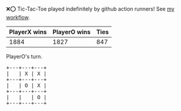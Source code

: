 :x::o: Tic-Tac-Toe played indefinitely by github action runners! See [my workflow](.github/workflows/play.yaml).

|PlayerX wins|PlayerO wins|Ties|
|-|-|-|
|1884|1827|847|

PlayerO's turn.

<pre>
+---+---+---+
|   | X | X |
+---+---+---+
|   | O | X |
+---+---+---+
|   |   | O |
+---+---+---+
</pre>